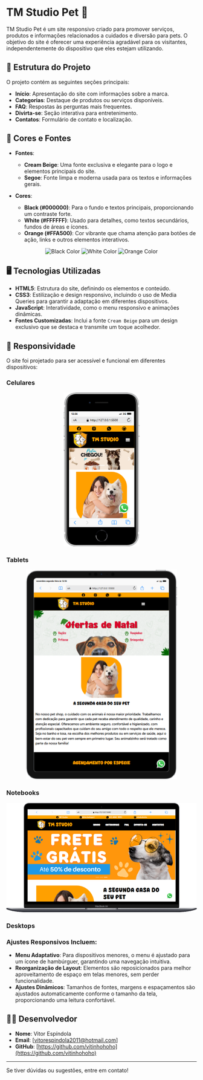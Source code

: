 # TM Studio Pet 🐾 

TM Studio Pet é um site responsivo criado para promover serviços, produtos e informações relacionados a cuidados e diversão para pets. O objetivo do site é oferecer uma experiência agradável para os visitantes, independentemente do dispositivo que eles estejam utilizando.

## 📂 Estrutura do Projeto

O projeto contém as seguintes seções principais:

- **Início**: Apresentação do site com informações sobre a marca.
- **Categorias**: Destaque de produtos ou serviços disponíveis.
- **FAQ**: Respostas às perguntas mais frequentes.
- **Divirta-se**: Seção interativa para entretenimento.
- **Contatos**: Formulário de contato e localização.

## 🎨 Cores e Fontes

- **Fontes**:
  - **Cream Beige**: Uma fonte exclusiva e elegante para o logo e elementos principais do site.
  - **Segoe**: Fonte limpa e moderna usada para os textos e informações gerais.

- **Cores**:
  - **Black (#000000)**: Para o fundo e textos principais, proporcionando um contraste forte.
  - **White (#FFFFFF)**: Usado para detalhes, como textos secundários, fundos de áreas e ícones.
  - **Orange (#FFA500)**: Cor vibrante que chama atenção para botões de ação, links e outros elementos interativos.

<div align="center">
  <img src="https://via.placeholder.com/100x100/000000/FFFFFF?text=Black" alt="Black Color" width="100">
  <img src="https://via.placeholder.com/100x100/FFFFFF/000000?text=White" alt="White Color" width="100">
  <img src="https://via.placeholder.com/100x100/FFA500/FFFFFF?text=Orange" alt="Orange Color" width="100">
</div>

## 🖥️ Tecnologias Utilizadas

- **HTML5**: Estrutura do site, definindo os elementos e conteúdo.
- **CSS3**: Estilização e design responsivo, incluindo o uso de Media Queries para garantir a adaptação em diferentes dispositivos.
- **JavaScript**: Interatividade, como o menu responsivo e animações dinâmicas.
- **Fontes Customizadas**: Inclui a fonte `Cream Beige` para um design exclusivo que se destaca e transmite um toque acolhedor.

## 🎨 Responsividade

O site foi projetado para ser acessível e funcional em diferentes dispositivos:

### **Celulares**

<div align="center">
    <img src="./assets/iPhone-SE-2016-127.0.0.1.png" width="200" alt="Design no celular">
</div>

### **Tablets**

<div align="center">
    <img src="./assets/iPad-PRO-11-127.0.0.1.png" width="400" alt="Design no tablet">
</div>

### **Notebooks**

<div align="center">
    <img src="./assets/Macbook-Air-127.0.0.1.png" width="700" alt="Design no notebook">
</div>

### **Desktops**

### Ajustes Responsivos Incluem:

- **Menu Adaptativo**: Para dispositivos menores, o menu é ajustado para um ícone de hambúrguer, garantindo uma navegação intuitiva.
- **Reorganização de Layout**: Elementos são reposicionados para melhor aproveitamento de espaço em telas menores, sem perder funcionalidade.
- **Ajustes Dinâmicos**: Tamanhos de fontes, margens e espaçamentos são ajustados automaticamente conforme o tamanho da tela, proporcionando uma leitura confortável.

## 👨‍💻 Desenvolvedor

- **Nome**: Vitor Espíndola 
- **Email**: [vitorespindola2011@hotmail.com]
- **GitHub**: [https://github.com/vitinhohoho](https://github.com/vitinhohoho)

---

Se tiver dúvidas ou sugestões, entre em contato!